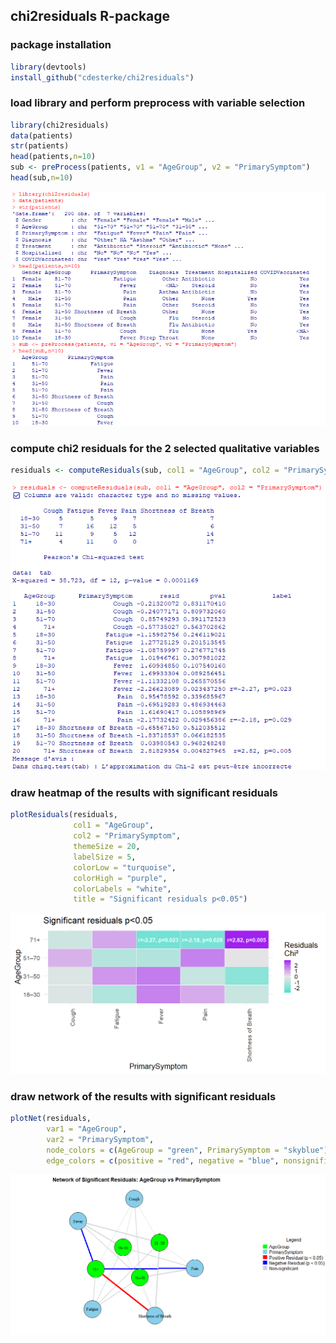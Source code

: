 ## chi2residuals R-package


### package installation
```r
library(devtools)
install_github("cdesterke/chi2residuals")
```

### load library and perform preprocess with variable selection
```r
library(chi2residuals)
data(patients)
str(patients)
head(patients,n=10)
sub <- preProcess(patients, v1 = "AgeGroup", v2 = "PrimarySymptom")
head(sub,n=10)
```

![res](https://github.com/cdesterke/chi2residuals/blob/main/screen.png)

### compute chi2 residuals for the 2 selected qualitative variables

```r
residuals <- computeResiduals(sub, col1 = "AgeGroup", col2 = "PrimarySymptom")
```
![res](https://github.com/cdesterke/chi2residuals/blob/main/residuals.png)

### draw heatmap of the results with significant residuals
```r
plotResiduals(residuals,
              col1 = "AgeGroup",
              col2 = "PrimarySymptom",
              themeSize = 20,
              labelSize = 5,
              colorLow = "turquoise",
              colorHigh = "purple",
              colorLabels = "white",
              title = "Significant residuals p<0.05")
```
![res](https://github.com/cdesterke/chi2residuals/blob/main/heatmap.png)


### draw network of the results with significant residuals
```r
plotNet(residuals,
        var1 = "AgeGroup",
        var2 = "PrimarySymptom",
        node_colors = c(AgeGroup = "green", PrimarySymptom = "skyblue"),
        edge_colors = c(positive = "red", negative = "blue", nonsignificant = "lightgrey"))
```
![res](https://github.com/cdesterke/chi2residuals/blob/main/net.png)


